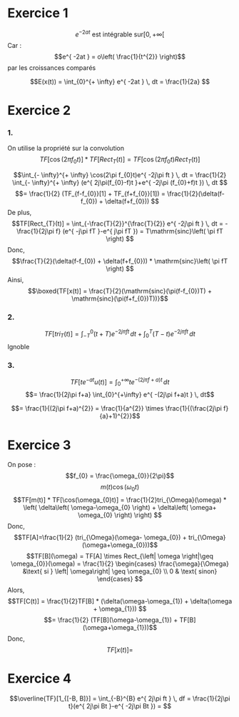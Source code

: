 # Exercice 1
$$e^{ -2at } \text{ est intégrable sur} [0, + \infty[$$
Car : 
$$e^{ -2at } = o\left( \frac{1}{t^{2}} \right)$$
par les croissances comparés

$$E(x(t)) = \int_{0}^{+ \infty}  e^{ -2at } \, dt = \frac{1}{2a} $$

# Exercice 2
### 1.
On utilise la propriété sur la convolution
$$TF[\cos(2\pi f_{0}t)] * TF[Rect_{T}(t)] = TF[\cos(2\pi f_{0}t) Rect_{T}(t)]  $$

$$\int_{- \infty}^{+ \infty} \cos(2\pi f_{0}t)e^{ -2j\pi ft } \, dt = \frac{1}{2} \int_{- \infty}^{+ \infty} (e^{ 2j\pi(f_{0}-f)t }+e^{ -2j\pi (f_{0}+f)t }) \, dt $$
$$= \frac{1}{2} (TF_{f-f_{0}}[1] + TF_{f+f_{0}}[1]) = \frac{1}{2}(\delta(f-f_{0}) + \delta(f+f_{0})) $$
De plus, 
$$TF[Rect_{T}(t)] = \int_{-\frac{T}{2}}^{\frac{T}{2}} e^{ -2j\pi ft } \, dt = -\frac{1}{2j\pi f} (e^{ -j\pi fT }-e^{ j\pi fT }) = T\mathrm{sinc}\left( \pi fT \right) $$
Donc, 
$$\frac{T}{2}(\delta(f-f_{0}) + \delta(f+f_{0})) * \mathrm{sinc}\left( \pi fT \right) $$
Ainsi, 
$$\boxed{TF[x(t)] = \frac{T}{2}(\mathrm{sinc}(\pi(f-f_{0})T) + \mathrm{sinc}(\pi(f+f_{0})T))}$$

### 2. 
$$TF[tri_{T}(t)] = \int_{-T}^{0} (t+T)e^{ -2j\pi ft } \, dt + \int_{0}^{T} (T-t)e^{ -2j\pi ft } \, dt  $$
Ignoble

### 3.
$$TF[te^{ -at }u(t)] = \int_{0}^{+ \infty} te^{ -(2j\pi f+a)t } \, dt   $$
$$= \frac{1}{2j\pi f+a} \int_{0}^{+\infty} e^{ -(2j\pi f+a)t } \, dt$$

$$= \frac{1}{(2j\pi f+a)^{2}} =  \frac{1}{a^{2}} \times \frac{1}{(\frac{2j\pi f}{a}+1)^{2}}$$

# Exercice 3
On pose : 
$$f_{0} = \frac{\omega_{0}}{2\pi}$$
$$m(t)\cos(\omega_{0}t)$$
$$TF[m(t)] * TF[\cos(\omega_{0}t)] = \frac{1}{2}tri_{\Omega}(\omega) * \left( \delta\left( \omega-\omega_{0} \right) + \delta\left( \omega+ \omega_{0} \right) \right) $$
Donc,
$$TF[A]=\frac{1}{2} (tri_{\Omega}(\omega- \omega_{0}) + tri_{\Omega}(\omega+\omega_{0}))$$
$$TF[B](\omega) = TF[A] \times Rect_{\left| \omega \right|\geq \omega_{0}}(\omega) = \frac{1}{2} \begin{cases}
\frac{\omega}{\Omega} &\text{ si } \left| \omega\right| \geq \omega_{0} \\
0 & \text{ sinon}
\end{cases} $$
Alors, 
$$TF[C(t)] = \frac{1}{2}TF[B] * (\delta(\omega-\omega_{1}) + \delta(\omega + \omega_{1})) $$
$$= \frac{1}{2} (TF[B](\omega-\omega_{1}) + TF[B](\omega+\omega_{1}))$$
Donc, 
$$TF[x(t)] = $$

# Exercice 4
$$\overline{TF}[1_{[-B, B]}] = \int_{-B}^{B} e^{ 2j\pi ft } \, df = \frac{1}{2j\pi t}(e^{ 2j\pi Bt }-e^{ -2j\pi Bt }) =  $$